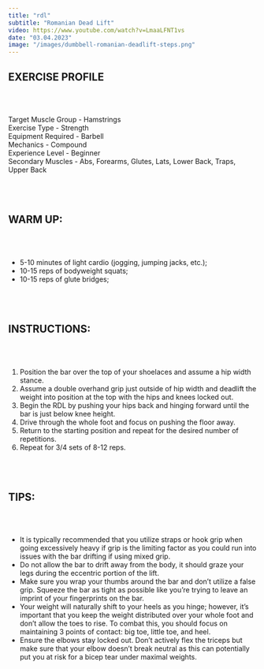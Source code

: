 ```yaml
---
title: "rdl"
subtitle: "Romanian Dead Lift"
video: https://www.youtube.com/watch?v=LmaaLFNT1vs
date: "03.04.2023"
image: "/images/dumbbell-romanian-deadlift-steps.png"
---
```


## EXERCISE PROFILE

&nbsp;  
&nbsp;

Target Muscle Group -
Hamstrings  
Exercise Type - Strength  
Equipment Required - Barbell  
Mechanics - Compound  
Experience Level - Beginner  
Secondary Muscles - Abs, Forearms, Glutes, Lats, Lower Back, Traps, Upper Back
&nbsp;  
&nbsp;  
&nbsp;  
&nbsp;

## WARM UP:

&nbsp;  
&nbsp;

- 5-10 minutes of light cardio (jogging, jumping jacks, etc.);
- 10-15 reps of bodyweight squats;
- 10-15 reps of glute bridges;
  &nbsp;  
  &nbsp;  
  &nbsp;  
  &nbsp;

## INSTRUCTIONS:

&nbsp;  
&nbsp;

1. Position the bar over the top of your shoelaces and assume a hip width stance.
2. Assume a double overhand grip just outside of hip width and deadlift the weight into position at the top with the hips and knees locked out.
3. Begin the RDL by pushing your hips back and hinging forward until the bar is just below knee height.
4. Drive through the whole foot and focus on pushing the floor away.
5. Return to the starting position and repeat for the desired number of repetitions.
6. Repeat for 3/4 sets of 8-12 reps.
   &nbsp;  
   &nbsp;  
   &nbsp;  
   &nbsp;

## TIPS:

&nbsp;  
&nbsp;

- It is typically recommended that you utilize straps or hook grip when going excessively heavy if grip is the limiting factor as you could run into issues with the bar drifting if using mixed grip.
- Do not allow the bar to drift away from the body, it should graze your legs during the eccentric portion of the lift.
- Make sure you wrap your thumbs around the bar and don’t utilize a false grip. Squeeze the bar as tight as possible like you’re trying to leave an imprint of your fingerprints on the bar.
- Your weight will naturally shift to your heels as you hinge; however, it’s important that you keep the weight distributed over your whole foot and don’t allow the toes to rise. To combat this, you should focus on maintaining 3 points of contact: big toe, little toe, and heel.
- Ensure the elbows stay locked out. Don’t actively flex the triceps but make sure that your elbow doesn’t break neutral as this can potentially put you at risk for a bicep tear under maximal weights.
  &nbsp;  
  &nbsp;  
  &nbsp;  
  &nbsp;
